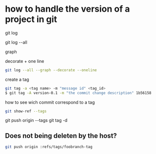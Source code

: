 # how to handle the version of a project in git

git log

git log --all

graph

decorate + one line
```bash
git log --all --graph --decorate --oneline
```
create a tag
```bash
git tag -a <tag name> -m "message id" <tag_id>
$ git tag -A version-0.1 -m "the commit change description" 1b56158
```

how to see wich commit correspond to a tag
```bash
git show-ref --tags
```
git push origin --tags
git tag -d <tag name>

## Does not being deleten by the host?
```bash
git push origin :refs/tags/foobranch-tag
```